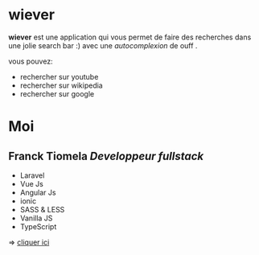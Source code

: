 # wiever

__wiever__ est une application qui vous permet de faire des recherches dans une jolie search bar
:) avec une _autocomplexion_ de ouff .

vous pouvez:

* rechercher sur youtube
* rechercher sur wikipedia
* rechercher sur google


# Moi 
## Franck Tiomela _Developpeur fullstack_ 

* Laravel
* Vue Js 
* Angular Js
* ionic 
* SASS & LESS
* Vanilla JS
* TypeScript

=> [cliquer ici](https://github.com/franckDev21)